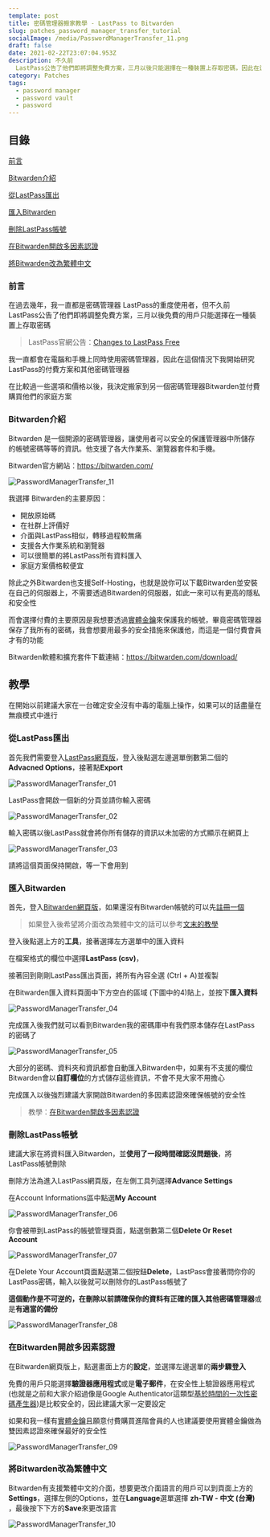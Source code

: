 ```yaml
---
template: post
title: 密碼管理器搬家教學 - LastPass to Bitwarden
slug: patches_password_manager_transfer_tutorial
socialImage: /media/PasswordManagerTransfer_11.png
draft: false
date: 2021-02-22T23:07:04.953Z
description: 不久前
  LastPass公告了他們即將調整免費方案，三月以後只能選擇在一種裝置上存取密碼，因此在這個情況下我開始研究LastPass的付費方案和其他密碼管理器。在比較過後，我決定搬家到另一個密碼管理器Bitwarden
category: Patches
tags:
  - password manager
  - password vault
  - password
---
```

## 目錄

[前言](#前言)

[Bitwarden介紹](#bitwarden介紹)

[從LastPass匯出](#從lastpass匯出)

[匯入Bitwarden](#匯入bitwarden)

[刪除LastPass帳號](#刪除lastpass帳號)

[在Bitwarden開啟多因素認證](#在bitwarden開啟多因素認證)

[將Bitwarden改為繁體中文](#將bitwarden改為繁體中文)

### 前言

在過去幾年，我一直都是密碼管理器 LastPass的重度使用者，但不久前 LastPass公告了他們即將調整免費方案，三月以後免費的用戶只能選擇在一種裝置上存取密碼

> LastPass官網公告：[Changes to LastPass Free](https://blog.lastpass.com/2021/02/changes-to-lastpass-free/)

我一直都會在電腦和手機上同時使用密碼管理器，因此在這個情況下我開始研究LastPass的付費方案和其他密碼管理器

在比較過一些選項和價格以後，我決定搬家到另一個密碼管理器Bitwarden並付費購買他們的家庭方案

### Bitwarden介紹

Bitwarden 是一個開源的密碼管理器，讓使用者可以安全的保護管理器中所儲存的帳號密碼等等的資訊。他支援了各大作業系、瀏覽器套件和手機。

Bitwarden官方網站：<https://bitwarden.com/>

![PasswordManagerTransfer_11](/media/PasswordManagerTransfer_11.png)

我選擇 Bitwarden的主要原因：

* 開放原始碼
* 在社群上評價好
* 介面與LastPass相似，轉移過程較無痛
* 支援各大作業系統和瀏覽器
* 可以很簡單的將LastPass所有資料匯入
* 家庭方案價格較便宜

除此之外Bitwarden也支援Self-Hosting，也就是說你可以下載Bitwarden並安裝在自己的伺服器上，不需要透過Bitwarden的伺服器，如此一來可以有更高的隱私和安全性

而會選擇付費的主要原因是我想要透過[實體金鑰](/posts/ep28_why_you_shouldnt_use_sms_as_2FA#u2f-實體金鑰)來保護我的帳號，畢竟密碼管理器保存了我所有的密碼，我會想要用最多的安全措施來保護他，而這是一個付費會員才有的功能

[](https://bitwarden.com/)Bitwarden軟體和擴充套件下載連結：<https://bitwarden.com/download/>

## [](https://bitwarden.com/download/)教學

在開始以前建議大家在一台確定安全沒有中毒的電腦上操作，如果可以的話盡量在無痕模式中進行

### 從LastPass匯出

首先我們需要登入[LastPass網頁版](https://lastpass.com/?ac=1)，登入後點選左邊選單倒數第二個的**Advacned Options**，接著點**Export**

![PasswordManagerTransfer_01](/media/PasswordManagerTransfer_01.png)

LastPass會開啟一個新的分頁並請你輸入密碼

![PasswordManagerTransfer_02](/media/PasswordManagerTransfer_02.png)

輸入密碼以後LastPass就會將你所有儲存的資訊以未加密的方式顯示在網頁上

![PasswordManagerTransfer_03](/media/PasswordManagerTransfer_03.png)

請將這個頁面保持開啟，等一下會用到

### 匯入Bitwarden

首先，登入[Bitwarden網頁版](https://vault.bitwarden.com/#/)，如果還沒有Bitwarden帳號的可以先[註冊一個](https://vault.bitwarden.com/#/register)

>  如果登入後希望將介面改為繁體中文的話可以參考[文末的教學](#將Bitwarden改為繁體中文)

登入後點選上方的**工具**，接著選擇左方選單中的匯入資料

在檔案格式的欄位中選擇**LastPass (csv)**，

接著回到剛剛LastPass匯出頁面，將所有內容全選 (Ctrl + A)並複製

在Bitwarden匯入資料頁面中下方空白的區域 (下圖中的4)貼上，並按下**匯入資料**

![PasswordManagerTransfer_04](/media/PasswordManagerTransfer_04.png)

完成匯入後我們就可以看到Bitwarden我的密碼庫中有我們原本儲存在LastPass的密碼了

![PasswordManagerTransfer_05](/media/PasswordManagerTransfer_05.png)

大部分的密碼、資料夾和資訊都會自動匯入Bitwarden中，如果有不支援的欄位Bitwarden會以**自訂欄位**的方式儲存這些資訊，不會不見大家不用擔心

完成匯入以後強烈建議大家開啟Bitwarden的多因素認證來確保帳號的安全性

> 教學：[在Bitwarden開啟多因素認證](#在Bitwarden開啟多因素認證)

### 刪除LastPass帳號

建議大家在將資料匯入Bitwarden，並**使用了一段時間確認沒問題後**，將LastPass帳號刪除

刪除方法為進入LastPass網頁版，在左側工具列選擇**Advance Settings**

在Account Informations區中點選**My Account**

![PasswordManagerTransfer_06](/media/PasswordManagerTransfer_06.png)

你會被帶到LastPass的帳號管理頁面，點選倒數第二個**Delete Or Reset Account**

![PasswordManagerTransfer_07](/media/PasswordManagerTransfer_07.png)

在Delete Your Account頁面點選第二個按鈕**Delete**，LastPass會接著問你你的LastPass密碼，輸入以後就可以刪除你的LastPass帳號了

**這個動作是不可逆的，**在刪除以前請確保你的資料有**正確的匯入其他密碼管理器**或是**有適當的備份**

![PasswordManagerTransfer_08](/media/PasswordManagerTransfer_08.png)

### 在Bitwarden開啟多因素認證

在Bitwarden網頁版上，點選畫面上方的**設定**，並選擇左邊選單的**兩步驟登入**

免費的用戶只能選擇**驗證器應用程式**或是**電子郵件**，在安全性上驗證器應用程式 (也就是之前和大家介紹過像是Google Authenticator這類型[基於時間的一次性密碼產生器](/posts/ep28_why_you_shouldnt_use_sms_as_2FA#totp密碼產生器))是比較安全的，因此建議大家一定要設定

如果和我一樣有[實體金鑰](/posts/ep28_why_you_shouldnt_use_sms_as_2FA#u2f-實體金鑰)且願意付費購買進階會員的人也建議要使用實體金鑰做為雙因素認證來確保最好的安全性

![PasswordManagerTransfer_09](/media/PasswordManagerTransfer_09.png)

### 將Bitwarden改為繁體中文

Bitwarden有支援繁體中文的介面，想要更改介面語言的用戶可以到頁面上方的**Settings**，選擇左側的Options，並在**Language**選單選擇 **zh-TW - 中文 (台灣)** ，最後按下下方的**Save**來更改語言

![PasswordManagerTransfer_10](/media/PasswordManagerTransfer_10.png)
